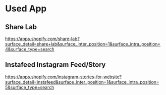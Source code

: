 # Used App
## Share Lab
https://apps.shopify.com/share-lab?surface_detail=share+lab&surface_inter_position=1&surface_intra_position=4&surface_type=search

## Instafeed Instagram Feed/Story
https://apps.shopify.com/instagram-stories-for-website?surface_detail=instafeed&surface_inter_position=1&surface_intra_position=5&surface_type=search
